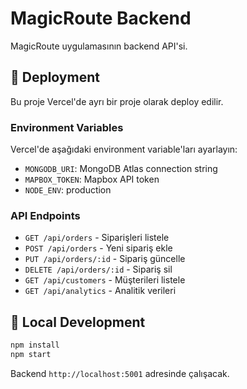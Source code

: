 # MagicRoute Backend

MagicRoute uygulamasının backend API'si.

## 🚀 Deployment

Bu proje Vercel'de ayrı bir proje olarak deploy edilir.

### Environment Variables

Vercel'de aşağıdaki environment variable'ları ayarlayın:

- `MONGODB_URI`: MongoDB Atlas connection string
- `MAPBOX_TOKEN`: Mapbox API token
- `NODE_ENV`: production

### API Endpoints

- `GET /api/orders` - Siparişleri listele
- `POST /api/orders` - Yeni sipariş ekle
- `PUT /api/orders/:id` - Sipariş güncelle
- `DELETE /api/orders/:id` - Sipariş sil
- `GET /api/customers` - Müşterileri listele
- `GET /api/analytics` - Analitik verileri

## 🔧 Local Development

```bash
npm install
npm start
```

Backend `http://localhost:5001` adresinde çalışacak. 